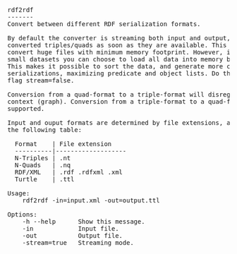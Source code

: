 <pre>
rdf2rdf
-------
Convert between different RDF serialization formats.

By default the converter is streaming both input and output, emitting
converted triples/quads as soon as they are available. This ensures you can
convert huge files with minimum memory footprint. However, if you have
small datasets you can choose to load all data into memory before conversion.
This makes it possible to sort the data, and generate more compact Turtle
serializations, maximizing predicate and object lists. Do this by setting the
flag stream=false.

Conversion from a quad-format to a triple-format will disregard the triple's
context (graph). Conversion from a triple-format to a quad-format is not
supported.

Input and ouput formats are determined by file extensions, according to
the following table:

  Format    | File extension
  ----------|-------------------
  N-Triples | .nt
  N-Quads   | .nq
  RDF/XML   | .rdf .rdfxml .xml
  Turtle    | .ttl

Usage:
	rdf2rdf -in=input.xml -out=output.ttl

Options:
	-h --help      Show this message.
	-in            Input file. 
	-out           Output file.
	-stream=true   Streaming mode.
</pre>